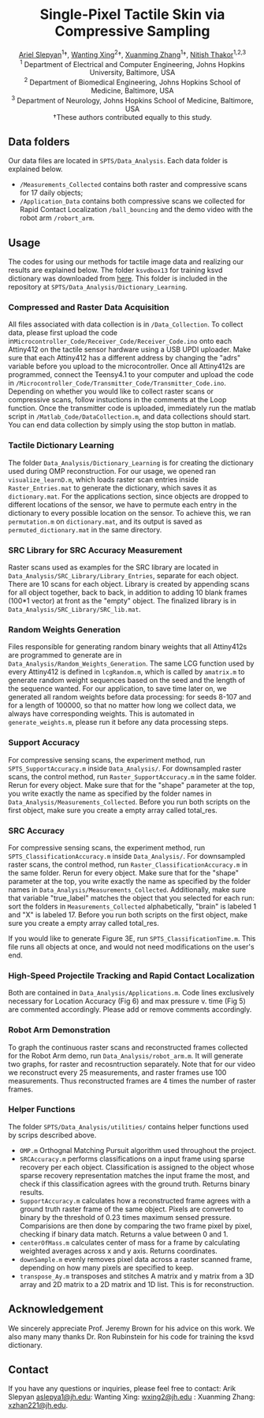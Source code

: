 <div align="center">

# Single-Pixel Tactile Skin via Compressive Sampling

[Ariel Slepyan](https://scholar.google.com/citations?hl=en&user=8uVwi4UAAAAJ&view_op=list_works&sortby=pubdate)<sup>1</sup>†, 
[Wanting Xing](https://scholar.google.com/citations?view_op=list_works&hl=en&user=L_5PIfgAAAAJ)<sup>2</sup>†, 
[Xuanming Zhang](https://www.researchgate.net/profile/Aidan_Aug)<sup>1</sup>†, 
[Nitish Thakor](https://scholar.google.com/citations?user=SB_7Bi0AAAAJ&hl=en)<sup>1,2,3</sup>
<br />
<sup>1</sup> Department of Electrical and Computer Engineering, Johns Hopkins University, Baltimore, USA<br />
<sup>2</sup> Department of Biomedical Engineering, Johns Hopkins School of Medicine, Baltimore, USA<br />
<sup>3</sup> Department of Neurology, Johns Hopkins School of Medicine, Baltimore, USA<br />
†These authors contributed equally to this study.
</div>

## Data folders
Our data files are located in `SPTS/Data_Analysis`. Each data folder is explained below.
* `/Measurements_Collected` contains both raster and compressive scans for 17 daily objects;
* `/Application_Data` contains both compressive scans we collected for Rapid Contact Localization `/ball_bouncing` and the demo video with the robot arm `/robort_arm`.
  
## Usage
The codes for using our methods for tactile image data and realizing our results are explained below. The folder `ksvdbox13` for training ksvd dictionary was downloaded from [here](https://csaws.cs.technion.ac.il/~ronrubin/software.html). This folder is included in the repository at `SPTS/Data_Analysis/Dictionary_Learning`.
  
### Compressed and Raster Data Acquisition
All files associated with data collection is in `/Data_Collection`. To collect data, please first upload the code in`Microcontroller_Code/Receiver_Code/Receiver_Code.ino` onto each Attiny412 on the tactile sensor hardware using a USB UPDI uploader. Make sure that each Attiny412 has a different address by changing the "adrs" variable before you upload to the microcontroller. Once all Attiny412s are programmed, connect the Teensy4.1 to your computer and upload the code in `/Microcontroller_Code/Transmitter_Code/Transmitter_Code.ino`. Depending on whether you would like to collect raster scans or compressive scans, follow instuctions in the comments at the Loop function. Once the transmitter code is uploaded, immediately run the matlab script in `/Matlab_Code/DataCollection.m`, and data collections should start. You can end data collection by simply using the stop button in matlab.

### Tactile Dictionary Learning
The folder `Data_Analysis/Dictionary_Learning` is for creating the dictionary used during OMP reconstruction. For our usage, we opened ran `visualize_learnD.m`, which loads raster scan entries inside `Raster_Entries.mat` to generate the dictionary, which saves it as `dictionary.mat`. For the applications section, since objects are dropped to different locations of the sensor, we have to permute each entry in the dictionary to every possible location on the sensor. To achieve this, we ran `permutation.m` on `dictionary.mat`, and its output is saved as `permuted_dictionary.mat` in the same directory. 

### SRC Library for SRC Accuracy Measurement
Raster scans used as examples for the SRC library are located in `Data_Analysis/SRC_Library/Library_Entries`, separate for each object. There are 10 scans for each object. Library is created by appending scans for all object together, back to back, in addition to adding 10 blank frames (100*1 vector) at front as the "empty" object. The finalized library is in `Data_Analysis/SRC_Library/SRC_lib.mat`.

### Random Weights Generation
Files responsible for generating random binary weights that all Attiny412s are programmed to generate are in `Data_Analysis/Random_Weights_Generation`. The same LCG function used by every Attiny412 is defined in `lcgRandom.m`, which is called by `amatrix.m` to generate random weight sequences based on the seed and the length of the sequence wanted. For our application, to save time later on, we generated all random weights before data processing: for seeds 8-107 and for a length of 100000, so that no matter how long we collect data, we always have corresponding weights. This is automated in `generate_weights.m`, please run it before any data processing steps. 

### Support Accuracy
For compressive sensing scans, the experiment method, run `SPTS_SupportAccuracy.m` inside `Data_Analysis/`. For downsampled raster scans, the control method, run `Raster_SupportAccuracy.m` in the same folder. Rerun for every object. Make sure that for the "shape" parameter at the top, you write exactly the name as specified by the folder names in `Data_Analysis/Measurements_Collected`. Before you run both scripts on the first object, make sure you create a empty array called total_res. 

### SRC Accuracy
For compressive sensing scans, the experiment method, run `SPTS_ClassificationAccuracy.m` inside `Data_Analysis/`. For downsampled raster scans, the control method, run `Raster_ClassificationAccuracy.m` in the same folder. Rerun for every object. Make sure that for the "shape" parameter at the top, you write exactly the name as specified by the folder names in `Data_Analysis/Measurements_Collected`. Additionally, make sure that variable "true_label" matches the object that you selected for each run: sort the folders in `Measurements_Collected` alphabetically, "brain" is labeled 1 and "X" is labeled 17. Before you run both scripts on the first object, make sure you create a empty array called total_res. 

If you would like to generate Figure 3E, run `SPTS_ClassificationTime.m`. This file runs all objects at once, and would not need modifications on the user's end.

### High-Speed Projectile Tracking and Rapid Contact Localization
Both are contained in `Data_Analysis/Applications.m`. Code lines exclusively necessary for Location Accuracy (Fig 6) and max pressure v. time (Fig 5) are commented accordingly. Please add or remove comments accordingly.

### Robot Arm Demonstration
To graph the continuous raster scans and reconstructed frames collected for the Robot Arm demo, run `Data_Analysis/robot_arm.m`. It will generate two graphs, for raster and recosntruction separately. Note that for our video we reconstruct every 25 measurements, and raster frames use 100 measurements. Thus reconstructed frames are 4 times the number of raster frames.  

### Helper Functions
The folder `SPTS/Data_Analysis/utilities/` contains helper functions used by scrips described above.
* `OMP.m` Orthognal Matching Pursuit algorithm used throughout the project.
* `SRCAccuracy.m` performs classifications on a input frame using sparse recovery per each object. Classification is assigned to the object whose sparse recovery representation matches the input frame the most, and check if this classification agrees with the ground truth. Returns binary results.
* `SupportAccuracy.m` calculates how a reconstructed frame agrees with a ground truth raster frame of the same object. Pixels are converted to binary by the threshold of 0.23 times maximum sensed pressure. Comparisions are then done by comparing the two frame pixel by pixel, checking if binary data match. Returns a value between 0 and 1. 
* `centerOfMass.m` calculates center of mass for a frame by calculating weighted averages across x and y axis. Returns coordinates.
* `downSample.m` evenly removes pixel data across a raster scanned frame, depending on how many pixels are specified to keep.
* `transpose_Ay.m` transposes and stitches A matrix and y matrix from a 3D array and 2D matrix to a 2D matrix and 1D list. This is for reconstruction.

## Acknowledgement
We sincerely appreciate Prof. Jeremy Brown for his advice on this work. We also many many thanks Dr. Ron Rubinstein for his code for training the ksvd dictionary.

## Contact
If you have any questions or inquiries, please feel free to contact:
Arik Slepyan aslepya1@jh.edu:
Wanting Xing: wxing2@jh.edu :
Xuanming Zhang: xzhan221@jh.edu.
